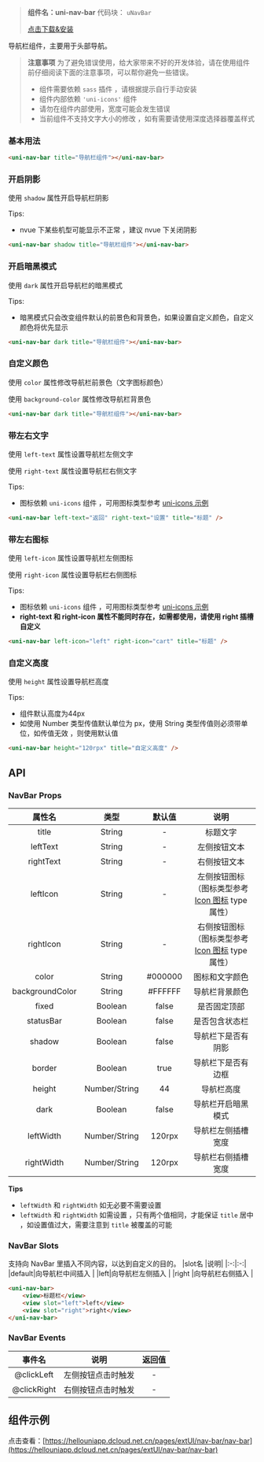 
> **组件名：uni-nav-bar**
> 代码块： `uNavBar`
> 
>  [点击下载&安装](https://ext.dcloud.net.cn/plugin?name=uni-nav-bar)

导航栏组件，主要用于头部导航。

> **注意事项**
> 为了避免错误使用，给大家带来不好的开发体验，请在使用组件前仔细阅读下面的注意事项，可以帮你避免一些错误。
> - 组件需要依赖 `sass` 插件 ，请根据提示自行手动安装
> - 组件内部依赖 `'uni-icons'` 组件
> - 请勿在组件内部使用，宽度可能会发生错误
> - 当前组件不支持文字大小的修改 ，如有需要请使用深度选择器覆盖样式

### 基本用法

```html
<uni-nav-bar title="导航栏组件"></uni-nav-bar>
```

### 开启阴影

使用 `shadow` 属性开启导航栏阴影

Tips:
- nvue 下某些机型可能显示不正常 ，建议 nvue 下关闭阴影

```html
<uni-nav-bar shadow title="导航栏组件"></uni-nav-bar>
```

### 开启暗黑模式

使用 `dark` 属性开启导航栏的暗黑模式

Tips:
- 暗黑模式只会改变组件默认的前景色和背景色，如果设置自定义颜色，自定义颜色将优先显示

```html
<uni-nav-bar dark title="导航栏组件"></uni-nav-bar>
```
### 自定义颜色

使用 `color` 属性修改导航栏前景色（文字图标颜色）

使用 `background-color` 属性修改导航栏背景色

```html
<uni-nav-bar dark title="导航栏组件"></uni-nav-bar>
```

### 带左右文字

使用 `left-text` 属性设置导航栏左侧文字

使用 `right-text` 属性设置导航栏右侧文字

Tips:
- 图标依赖 `uni-icons` 组件 ，可用图标类型参考 [uni-icons 示例](https://hellouniapp.dcloud.net.cn/pages/extUI/icons/icons)

```html
<uni-nav-bar left-text="返回" right-text="设置" title="标题" />
```


### 带左右图标

使用 `left-icon` 属性设置导航栏左侧图标

使用 `right-icon` 属性设置导航栏右侧图标

Tips:
- 图标依赖 `uni-icons` 组件 ，可用图标类型参考 [uni-icons 示例](https://hellouniapp.dcloud.net.cn/pages/extUI/icons/icons)
- **right-text 和 right-icon 属性不能同时存在，如需都使用，请使用 right 插槽自定义**

```html
<uni-nav-bar left-icon="left" right-icon="cart" title="标题" />
```

### 自定义高度

使用 `height` 属性设置导航栏高度

Tips:
- 组件默认高度为44px 
- 如使用 Number 类型传值默认单位为 px，使用 String 类型传值则必须带单位，如传值无效 ，则使用默认值

```html
<uni-nav-bar height="120rpx" title="自定义高度" />
```


## API

### NavBar Props

|属性名|类型|默认值	|说明|
|:-:|:-:|:-:|:-:|
|title|String|-|标题文字|
|leftText|String|-|左侧按钮文本|
|rightText|String|-|右侧按钮文本|
|leftIcon|String|-|左侧按钮图标（图标类型参考 [Icon 图标](http://ext.dcloud.net.cn/plugin?id=28) type 属性）	|
|rightIcon|String	|-|右侧按钮图标（图标类型参考 [Icon 图标](http://ext.dcloud.net.cn/plugin?id=28) type 属性）	|
|color|String|#000000|图标和文字颜色|
|backgroundColor|String	|#FFFFFF|导航栏背景颜色|
|fixed|Boolean|false|是否固定顶部|
|statusBar|Boolean|false|是否包含状态栏|
|shadow|Boolean|false|导航栏下是否有阴影|
|border|Boolean|true|导航栏下是否有边框|
|height|Number/String|44|导航栏高度|
|dark|Boolean|false|导航栏开启暗黑模式|
|leftWidth|Number/String|120rpx|导航栏左侧插槽宽度|
|rightWidth|Number/String|120rpx|导航栏右侧插槽宽度|

**Tips**
- `leftWidth` 和 `rightWidth` 如无必要不需要设置
- `leftWidth` 和 `rightWidth` 如需设置 ，只有两个值相同，才能保证 `title` 居中 ，如设置值过大，需要注意到 `title` 被覆盖的可能


### NavBar Slots

支持向 NavBar 里插入不同内容，以达到自定义的目的。
|slot名	|说明|
|:-:|:-:|
|default|向导航栏中间插入	|
|left|向导航栏左侧插入	|
|right	|向导航栏右侧插入	|

```html
<uni-nav-bar>
    <view>标题栏</view>
    <view slot="left">left</view>
    <view slot="right">right</view>
</uni-nav-bar>
```

### NavBar Events

|事件名|说明|返回值|
|:-:|:-:|:-:|
|@clickLeft	|左侧按钮点击时触发|-|
|@clickRight|右侧按钮点击时触发|-|

## 组件示例

点击查看：[https://hellouniapp.dcloud.net.cn/pages/extUI/nav-bar/nav-bar](https://hellouniapp.dcloud.net.cn/pages/extUI/nav-bar/nav-bar)